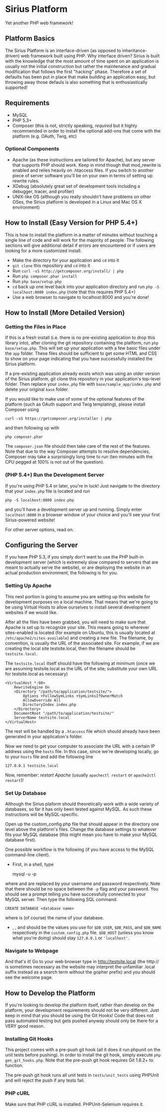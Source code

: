 Sirius Platform
============

Yet another PHP web framework! 

Platform Basics
---------------

The Sirius Platform is an interface-driven (as opposed to inheritance-driven)
web framework built using PHP. Why interface driven? Sirius is built with the
knowledge that the most amount of time spent on an application is usually not
the initial construction but rather the maintenance and gradual modification
that follows the first "hacking" phase. Therefore a set of defaults has been put
in place that make building an application easy, but throwing away those defauls
is also something that is enthusiastically supported!

Requirements
------------

+ MySQL
+ PHP 5.3+
+ Composer (this is not, strictly speaking, _required_ but it highly recommended
  in order to install the optional add-ons that come with the platform (e.g.
  OAuth, Twig, etc)

### Optional Components

+ Apache (as these instructions are tailored for Apache), but any server that
  supports PHP should work. Keep in mind though that mod\_rewrite is enabled and
relies heavily on .htaccess files. If you switch to another piece of server
software you'll be on your own in terms of setting up rewrite rules.
+ XDebug (absolutely great set of development tools including a debugger,
  tracer, and profiler)
+ UNIX-like OS (although you really shouldn't have problems on other OSes, the
  Sirius platform is developed in a Linux and Mac OS X environment)

How to Install (Easy Version for PHP 5.4+)
------------------------------------------

This is how to install the platform in a matter of minutes without touching a
single line of code and will work for the majority of people. The following
sections will give additional detail if errors are encountered or if users are
looking for a more customized install.

+ Make the directory for your application and `cd` into it
+ `git clone` this repository and `cd` into it
+ Run `curl -sS http://getcomposer.org/install/ | php`
+ Run `php composer.phar install`
+ Run `php base/setup.php`
+ `cd` back up one level back into your application directory and run `php -S
  localhost:8000 index.php` (note that this requires PHP 5.4+)
+ Use a web browser to navigate to localhost:8000 and you're done!

How to Install (More Detailed Version)
--------------------------------------

### Getting the Files in Place

If this is a fresh install (i.e. there is no pre-existing application to drop
this library into), after cloning the git repository containing the platform,
run ``` php base/setup.php ```. This will set up your application with
a few basic files under the `app` folder. These files should be sufficient to
get some HTML and CSS to show on your page indicating that you have successfully
installed the Sirius platform. 

If a pre-existing application already exists which was using an older version of
the Sirius platform, git clone this repository in your application's top-level
folder. Then replace your `index.php` file with ```base/sample_app/index.php``` and
delete your original `base` folder.

If you would like to make use of some of the optional features of the platform
(such as OAuth support and Twig templating), please install Composer using 

    curl -sS https://getcomposer.org/installer | php

and then following up with 

    php composer.phar

The `composer.json` file should then take care of the rest of the features. Note
that due to the way Composer attempts to resolve dependencies, Composer may take
a surprisingly long time to run (ten minutes with the CPU pegged at 100% is not
out of the question).

### (PHP 5.4+) Run the Development Server

If you're using PHP 5.4 or later, you're in luck! Just navigate to the directory
that your `index.php` file is located and run 

    php -S localhost:8000 index.php

and you'll have a development server up and running. Simply enter
`localhost:8000` in a browser window of your choice and you'll see your first
Sirius-powered website!

For other server options, read on.


Configuring the Server
----------------------

If you have PHP 5.3, if you simply don't want to use the PHP built-in
development server (which is extremely slow compared to servers that are meant
to actually serve the website), or are deploying the website in an actual
production environment, the following is for you.

### Setting Up Apache

This next portion is going to assume you are setting up this website for
development purposes on a local machine. That means that we're going to be using
Virtual Hosts to allow ourselves to install several development websites if we
would like.

After all the files have been grabbed, you will need to make sure that Apache is
set up to recognize your site. This means going to wherever sites-enabled is
located (for example on Ubuntu, this is usually located at
`/etc/apache2/sites-available`) and creating a new file. The filename, by
convention, is usually the URL of the associated site. For example, if we are
creating the local site testsite.local, then the filename should be
`testsite.local`.

The `testsite.local` itself should have the following at minimum (once we are
assuming testsite.local as the URL of the site; substitute your own URL for
testsite.local as necessary)

    <VirtualHost *:80>
        RewriteEngine On
        <Directory "/path/to/application/testsite/">
            Options +FollowSymLinks +SymLinksIfOwnerMatch
            AllowOverride All
            DirectoryIndex index.php
        </Directory>
        DocumentRoot "/path/to/application/testsite/"
        ServerName testsite.local
    </VirtualHost>

The rest will be handled by a `.htaccess` file which should already have been
generated in your application's folder.

Now we need to get your computer to associate the URL with a certain IP address
using the `hosts` file. In this case, since we're developing locally, go to your
`hosts` file and add the following line

    127.0.0.1 testsite.local

Now, remember: _restart Apache_ (usually `apachectl restart` or `apache2ctl
restart`)!

### Set Up Database

Although the Sirius plaform should theoretically work with a wide variety of
databases, so far it has only been tested against MySQL. As such these
instructions will be MySQL-specific. 

Open up the custom_config.php file that should appear in the directory one level
above the platform's files. Change the database settings to whatever fits your
MySQL database (this might mean you have to make your MySQL database first).

One possible workflow is the following (if you have access to the MySQL
command-line client).

+ First, in a shell, type

    mysql -u <mysql username> -p<mysql password>

where <mysql username> and <mysql password> are replaced by your username and
password respectively. Note that there should be no space between the `-p` flag
and your password. You should see a prompt telling you have successfully
connected to your MySQL server. Then type the following SQL command.
      
    CREATE DATABASE <database name>

where <database name> is (of course) the name of your database.

+ <mysql username>, <mysql password>, and <database name> should be the values
  you use for ```$DB_USER```, ```$DB_PASS```, and ```$DB_NAME``` respectively
in the ```custom_config.php``` file. ```$DB_HOST``` (unless you know what
you're doing) should stay ```127.0.0.1``` or ```'localhost'```.

### Navigate to Webpage

And that's it! Go to your web browser type in http://testsite.local (the http://
is sometimes necessary as the website may interpret the unfamiliar .local suffix
instead as a search term without the gopher prefix) and you should see the
welcome page.

How to Develop the Platform
---------------------------

If you're looking to develop the platform itself, rather than develop on the
platform, your development requirements should not be very different. Just keep
in mind that you should be using the Git Hooks! Code that does not pass
automated testing but gets pushed anyway should only be there for a VERY good
reason.

### Installing Git Hooks

This project comes with a pre-push git hook (all it does it run phpunit on the
unit tests before pushing). In order to install the git hook, simply execute
```php gen_git_hooks.php```.  Note that the pre-push git hook requires Git
1.8.2+ to function.

The pre-push git hook runs all unit tests in ```tests/unit_tests``` using
PHPUnit and will reject the push if any tests fail.

### PHP cURL

Make sure that PHP cURL is installed. PHPUnit-Selenium requires it.
